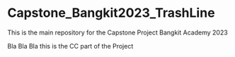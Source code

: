 # Capstone_Bangkit2023_TrashLine
This is the main repository for the Capstone Project Bangkit Academy 2023

Bla Bla Bla this is the CC part of the Project
